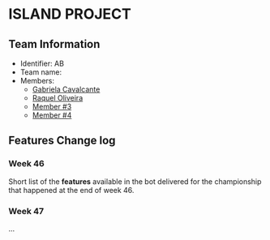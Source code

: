 # ISLAND PROJECT

## Team Information

  * Identifier: AB
  * Team name: 
  * Members:
    *  [Gabriela Cavalcante](mailto:gabriela.cavalcante-da-silva@etu.unice.fr)
    *  [Raquel Oliveira](mailto:raquel.lopes-de-oliveira@etu.unice.fr)
    *  [Member #3](mailto:login1@etu.unice.fr)
    *  [Member #4](mailto:login1@etu.unice.fr)

## Features Change log

### Week 46

Short list of the **features** available in the bot delivered for the championship that happened at the end of week 46.

### Week 47

...


    
